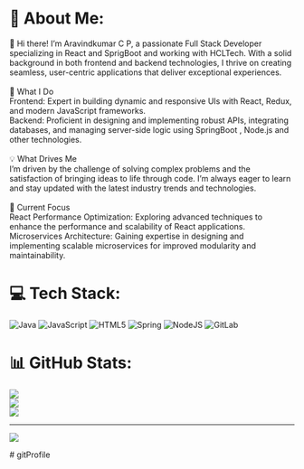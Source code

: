 # 💫 About Me:
👋 Hi there! I’m Aravindkumar C P, a passionate Full Stack Developer specializing in React and SprigBoot and working with HCLTech. With a solid background in both frontend and backend technologies, I thrive on creating seamless, user-centric applications that deliver exceptional experiences.<br><br>🚀 What I Do<br>Frontend: Expert in building dynamic and responsive UIs with React, Redux, and modern JavaScript frameworks.<br>Backend: Proficient in designing and implementing robust APIs, integrating databases, and managing server-side logic using SpringBoot , Node.js and other technologies.<br><br>💡 What Drives Me<br>I’m driven by the challenge of solving complex problems and the satisfaction of bringing ideas to life through code. I’m always eager to learn and stay updated with the latest industry trends and technologies.<br><br>🌱 Current Focus<br>React Performance Optimization: Exploring advanced techniques to enhance the performance and scalability of React applications.<br>Microservices Architecture: Gaining expertise in designing and implementing scalable microservices for improved modularity and maintainability.<br>


# 💻 Tech Stack:
![Java](https://img.shields.io/badge/java-%23ED8B00.svg?style=for-the-badge&logo=openjdk&logoColor=white) ![JavaScript](https://img.shields.io/badge/javascript-%23323330.svg?style=for-the-badge&logo=javascript&logoColor=%23F7DF1E) ![HTML5](https://img.shields.io/badge/html5-%23E34F26.svg?style=for-the-badge&logo=html5&logoColor=white) ![Spring](https://img.shields.io/badge/spring-%236DB33F.svg?style=for-the-badge&logo=spring&logoColor=white) ![NodeJS](https://img.shields.io/badge/node.js-6DA55F?style=for-the-badge&logo=node.js&logoColor=white) ![GitLab](https://img.shields.io/badge/gitlab-%23181717.svg?style=for-the-badge&logo=gitlab&logoColor=white)
# 📊 GitHub Stats:
![](https://github-readme-stats.vercel.app/api?username=aravindkumar-ponnusamy&theme=dark&hide_border=false&include_all_commits=false&count_private=false)<br/>
![](https://github-readme-streak-stats.herokuapp.com/?user=aravindkumar-ponnusamy&theme=dark&hide_border=false)<br/>
![](https://github-readme-stats.vercel.app/api/top-langs/?username=aravindkumar-ponnusamy&theme=dark&hide_border=false&include_all_commits=false&count_private=false&layout=compact)

---
[![](https://visitcount.itsvg.in/api?id=aravindkumar-ponnusamy&icon=0&color=0)](https://visitcount.itsvg.in)

<!-- Proudly created with GPRM ( https://gprm.itsvg.in ) --># gitProfile

